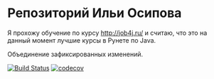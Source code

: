 # Репозиторий Ильи Осипова

Я прохожу обучение по курсу http://job4j.ru/ и считаю, что это на данный момент лучшие курсы в Рунете по Java.

Объединение зафиксированных изменений.

[![Build Status](https://travis-ci.org/ilyaosipov3425/job4j.svg?branch=master)](https://travis-ci.org/ilyaosipov3425/job4j)
[![codecov](https://codecov.io/gh/ilyaosipov3425/job4j/branch/master/graph/badge.svg)](https://codecov.io/gh/ilyaosipov3425/job4j)